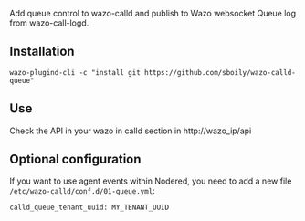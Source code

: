 Add queue control to wazo-calld and publish to Wazo websocket Queue log from wazo-call-logd.

Installation
------------

    wazo-plugind-cli -c "install git https://github.com/sboily/wazo-calld-queue"

Use
---

Check the API in your wazo in calld section in http://wazo_ip/api

Optional configuration
----------------------

If you want to use agent events within Nodered, you need to add a new file `/etc/wazo-calld/conf.d/01-queue.yml`:

```
calld_queue_tenant_uuid: MY_TENANT_UUID
```
